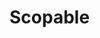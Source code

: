 <!-- 
Scopable
  Intro
WhenQuerying
WhenSaving

Examples
    BelongToCompany not nullable
    CanBelongToCompany nullable

Testing

-->

# Scopable